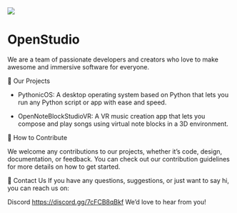 <div id=“header” align=“center”> <img src=“https://media.giphy.com/media/M9gbBd9nbDrOTu1Mqx/giphy.gif” width=“100”/> <h1>OpenStudio</h1> 
<p>We are a team of passionate developers and creators who love to make awesome and immersive software for everyone.</p> </div>

🚀 Our Projects
* PythonicOS: A desktop operating system based on Python that lets you run any Python script or app with ease and speed.


* OpenNoteBlockStudioVR: A VR music creation app that lets you compose and play songs using virtual note blocks in a 3D environment.


🙌 How to Contribute

We welcome any contributions to our projects, whether it’s code, design, documentation, or feedback. You can check out our contribution guidelines for more details on how to get started.

💬 Contact Us
If you have any questions, suggestions, or just want to say hi, you can reach us on:


Discord https://discord.gg/7cFCB8qBkf
We’d love to hear from you!
